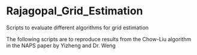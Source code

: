 # Rajagopal_Grid_Estimation
Scripts to evaluate different algorithms for grid estimation

The following scripts are to reproduce results from the Chow-Liu algorithm in the NAPS paper by Yizheng and Dr. Weng

